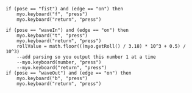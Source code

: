 	if (pose == "fist") and (edge == "on") then
		myo.keyboard("f", "press")
		myo.keyboard("return", "press")

	if (pose == "waveIn") and (edge == "on") then
		myo.keyboard("t", "press")
		myo.keyboard("return", "press")
		rollValue = math.floor(((myo.getRoll() / 3.18) * 10^3 + 0.5) / 10^3)
		--add parsing so you output this number 1 at a time
		--myo.keyboard(number, "press")
		--myo.keyboard("return", "press")
	if (pose == "waveOut") and (edge == "on") then
		myo.keyboard("b", "press")
		myo.keyboard("return", "press")


